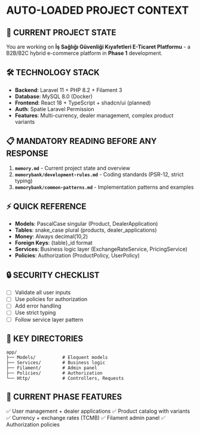 # AUTO-LOADED PROJECT CONTEXT

## 🎯 CURRENT PROJECT STATE
You are working on **İş Sağlığı Güvenliği Kıyafetleri E-Ticaret Platformu** - a B2B/B2C hybrid e-commerce platform in **Phase 1** development.

## 🛠️ TECHNOLOGY STACK
- **Backend**: Laravel 11 + PHP 8.2 + Filament 3
- **Database**: MySQL 8.0 (Docker)
- **Frontend**: React 18 + TypeScript + shadcn/ui (planned)
- **Auth**: Spatie Laravel Permission
- **Features**: Multi-currency, dealer management, complex product variants

## 📋 MANDATORY READING BEFORE ANY RESPONSE
1. **`memory.md`** - Current project state and overview
2. **`memorybank/development-rules.md`** - Coding standards (PSR-12, strict typing)
3. **`memorybank/common-patterns.md`** - Implementation patterns and examples

## ⚡ QUICK REFERENCE
- **Models**: PascalCase singular (Product, DealerApplication)
- **Tables**: snake_case plural (products, dealer_applications)
- **Money**: Always decimal(10,2)
- **Foreign Keys**: {table}_id format
- **Services**: Business logic layer (ExchangeRateService, PricingService)
- **Policies**: Authorization (ProductPolicy, UserPolicy)

## 🔒 SECURITY CHECKLIST
- [ ] Validate all user inputs
- [ ] Use policies for authorization
- [ ] Add error handling
- [ ] Use strict typing
- [ ] Follow service layer pattern

## 📁 KEY DIRECTORIES
```
app/
├── Models/          # Eloquent models
├── Services/        # Business logic
├── Filament/        # Admin panel
├── Policies/        # Authorization
└── Http/            # Controllers, Requests
```

## 🎯 CURRENT PHASE FEATURES
✅ User management + dealer applications
✅ Product catalog with variants
✅ Currency + exchange rates (TCMB)
✅ Filament admin panel
✅ Authorization policies